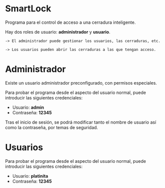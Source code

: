 # SmartLock
Programa para el control de acceso a una cerradura inteligente.

Hay dos roles de usuario: **administrador** y **usuario**.

    -> El administrador puede gestionar los usuarios, las cerraduras, etc. 

    -> Los usuarios pueden abrir las cerraduras a las que tengan acceso.

# Administrador
Existe un usuario administrador preconfigurado, con permisos especiales.

Para probar el programa desde el aspecto del usuario normal, puede introducir las siguientes credenciales:
- Usuario: **admin**
- Contraseña: **12345**

Tras el inicio de sesión, se podrá modificar tanto el nombre de usuario así como la contraseña, por temas de seguridad. 

# Usuarios
Para probar el programa desde el aspecto del usuario normal, puede introducir las siguientes credenciales:
- Usuario: **platinita**
- Contraseña: **12345**